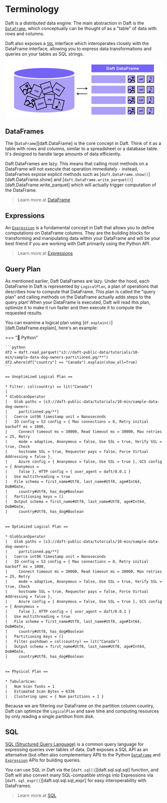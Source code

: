 # Terminology

Daft is a distributed data engine. The main abstraction in Daft is the [`DataFrame`](api/dataframe.md), which conceptually can be thought of as a "table" of data with rows and columns.

Daft also exposes a [`SQL`](core_concepts.md#sql) interface which interoperates closely with the DataFrame interface, allowing you to express data transformations and queries on your tables as SQL strings.

![Daft python dataframes make it easy to load any data such as PDF documents, images, protobufs, csv, parquet and audio files into a table dataframe structure for easy querying](img/daft_diagram.png)

## DataFrames

The [`DataFrame`][daft.DataFrame] is the core concept in Daft. Think of it as a table with rows and columns, similar to a spreadsheet or a database table. It's designed to handle large amounts of data efficiently.

Daft DataFrames are lazy. This means that calling most methods on a DataFrame will not execute that operation immediately - instead, DataFrames expose explicit methods such as [`daft.DataFrame.show()`][daft.DataFrame.show] and [`daft.DataFrame.write_parquet()`][daft.DataFrame.write_parquet] which will actually trigger computation of the DataFrame.

> Learn more at [DataFrame](core_concepts.md#dataframe)

## Expressions

An [`Expression`](api/expressions.md) is a fundamental concept in Daft that allows you to define computations on DataFrame columns. They are the building blocks for transforming and manipulating data within your DataFrame and will be your best friend if you are working with Daft primarily using the Python API.

> Learn more at [Expressions](core_concepts.md#expressions)

## Query Plan

As mentioned earlier, Daft DataFrames are lazy. Under the hood, each DataFrame in Daft is represented by `LogicalPlan`, a plan of operations that describes how to compute that DataFrame. This plan is called the "query plan" and calling methods on the DataFrame actually adds steps to the query plan! When your DataFrame is executed, Daft will read this plan, optimize it to make it run faster and then execute it to compute the requested results.

You can examine a logical plan using [`df.explain()`][daft.DataFrame.explain], here's an example:

=== "🐍 Python"

    ```python
    df2 = daft.read_parquet("s3://daft-public-data/tutorials/10-min/sample-data-dog-owners-partitioned.pq/**")
    df2.where(df["country"] == "Canada").explain(show_all=True)
    ```

```{title="Output"}
== Unoptimized Logical Plan ==

* Filter: col(country) == lit("Canada")
|
* GlobScanOperator
|   Glob paths = [s3://daft-public-data/tutorials/10-min/sample-data-dog-owners-
|     partitioned.pq/**]
|   Coerce int96 timestamp unit = Nanoseconds
|   IO config = S3 config = { Max connections = 8, Retry initial backoff ms = 1000,
|     Connect timeout ms = 30000, Read timeout ms = 30000, Max retries = 25, Retry
|     mode = adaptive, Anonymous = false, Use SSL = true, Verify SSL = true, Check
|     hostname SSL = true, Requester pays = false, Force Virtual Addressing = false },
|     Azure config = { Anonymous = false, Use SSL = true }, GCS config = { Anonymous =
|     false }, HTTP config = { user_agent = daft/0.0.1 }
|   Use multithreading = true
|   File schema = first_name#Utf8, last_name#Utf8, age#Int64, DoB#Date,
|     country#Utf8, has_dog#Boolean
|   Partitioning keys = []
|   Output schema = first_name#Utf8, last_name#Utf8, age#Int64, DoB#Date,
|     country#Utf8, has_dog#Boolean


== Optimized Logical Plan ==

* GlobScanOperator
|   Glob paths = [s3://daft-public-data/tutorials/10-min/sample-data-dog-owners-
|     partitioned.pq/**]
|   Coerce int96 timestamp unit = Nanoseconds
|   IO config = S3 config = { Max connections = 8, Retry initial backoff ms = 1000,
|     Connect timeout ms = 30000, Read timeout ms = 30000, Max retries = 25, Retry
|     mode = adaptive, Anonymous = false, Use SSL = true, Verify SSL = true, Check
|     hostname SSL = true, Requester pays = false, Force Virtual Addressing = false },
|     Azure config = { Anonymous = false, Use SSL = true }, GCS config = { Anonymous =
|     false }, HTTP config = { user_agent = daft/0.0.1 }
|   Use multithreading = true
|   File schema = first_name#Utf8, last_name#Utf8, age#Int64, DoB#Date,
|     country#Utf8, has_dog#Boolean
|   Partitioning keys = []
|   Filter pushdown = col(country) == lit("Canada")
|   Output schema = first_name#Utf8, last_name#Utf8, age#Int64, DoB#Date,
|     country#Utf8, has_dog#Boolean


== Physical Plan ==

* TabularScan:
|   Num Scan Tasks = 1
|   Estimated Scan Bytes = 6336
|   Clustering spec = { Num partitions = 1 }
```

Because we are filtering our DataFrame on the partition column country, Daft can optimize the `LogicalPlan` and save time and computing resources by only reading a single partition from disk.


## SQL

[SQL (Structured Query Language)](https://en.wikipedia.org/wiki/SQL) is a common query language for expressing queries over tables of data. Daft exposes a SQL API as an alternative (but often also complementary API) to the Python [`DataFrame`](api/dataframe.md) and [`Expression`](api/expressions.md) APIs for building queries.

You can use SQL in Daft via the [`daft.sql()`][daft.sql.sql.sql] function, and Daft will also convert many SQL-compatible strings into Expressions via [`daft.sql_expr()`][daft.sql.sql.sql_expr] for easy interoperability with DataFrames.

> Learn more at [SQL](core_concepts.md#sql)
